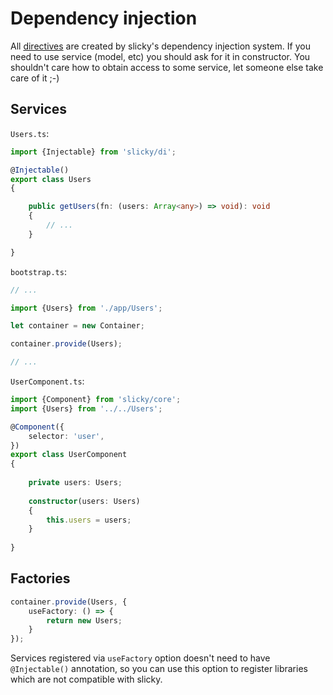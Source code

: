 # Dependency injection

All [directives](./directives.md) are created by slicky's dependency injection 
system. If you need to use service (model, etc) you should ask for it in 
constructor. You shouldn't care how to obtain access to some service, let 
someone else take care of it ;-)

## Services

`Users.ts`:

```ts
import {Injectable} from 'slicky/di';

@Injectable()
export class Users
{

	public getUsers(fn: (users: Array<any>) => void): void
	{
		// ...
	}

}
```

`bootstrap.ts`:

```ts
// ...

import {Users} from './app/Users';

let container = new Container;

container.provide(Users);

// ...
```

`UserComponent.ts`:

```ts
import {Component} from 'slicky/core';
import {Users} from '../../Users';

@Component({
	selector: 'user',
})
export class UserComponent
{
	
	private users: Users;
	
	constructor(users: Users)
	{
		this.users = users;
	}
	
}
```

## Factories

```ts
container.provide(Users, {
	useFactory: () => {
		return new Users;
	}
});
```

Services registered via `useFactory` option doesn't need to have `@Injectable()` 
annotation, so you can use this option to register libraries which are not 
compatible with slicky.
